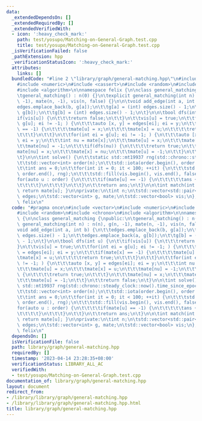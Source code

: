 ```yaml
---
data:
  _extendedDependsOn: []
  _extendedRequiredBy: []
  _extendedVerifiedWith:
  - icon: ':heavy_check_mark:'
    path: test/yosupo/Matching-on-General-Graph.test.cpp
    title: test/yosupo/Matching-on-General-Graph.test.cpp
  _isVerificationFailed: false
  _pathExtension: hpp
  _verificationStatusIcon: ':heavy_check_mark:'
  attributes:
    links: []
  bundledCode: "#line 2 \"library/graph/general-matching.hpp\"\n#include <vector>\n\
    #include <numeric>\n#include <cassert>\n#include <random>\n#include <chrono>\n\
    #include <algorithm>\n\nnamespace felix {\n\nclass general_matching {\npublic:\n\
    \tgeneral_matching() : n(0) {}\n\texplicit general_matching(int n) : n(n), g(n,\
    \ -1), mate(n, -1), vis(n, false) {}\n\n\tvoid add_edge(int a, int b) {\n\t\t\
    edges.emplace_back(b, g[a]);\n\t\tg[a] = (int) edges.size() - 1;\n\t\tedges.emplace_back(a,\
    \ g[b]);\n\t\tg[b] = (int) edges.size() - 1;\n\t}\n\n\tbool dfs(int u) {\n\t\t\
    if(vis[u]) {\n\t\t\treturn false;\n\t\t}\n\t\tvis[u] = true;\n\t\tfor(int ei =\
    \ g[u]; ei != -1; ) {\n\t\t\tauto [x, y] = edges[ei]; ei = y;\n\t\t\tif(mate[x]\
    \ == -1) {\n\t\t\t\tmate[u] = x;\n\t\t\t\tmate[x] = u;\n\t\t\t\treturn true;\n\
    \t\t\t}\n\t\t}\n\t\tfor(int ei = g[u]; ei != -1; ) {\n\t\t\tauto [x, y] = edges[ei];\
    \ ei = y;\n\t\t\tint nu = mate[x];\n\t\t\tmate[u] = x;\n\t\t\tmate[x] = u;\n\t\
    \t\tmate[nu] = -1;\n\t\t\tif(dfs(nu)) {\n\t\t\t\treturn true;\n\t\t\t}\n\t\t\t\
    mate[nu] = x;\n\t\t\tmate[x] = nu;\n\t\t\tmate[u] = -1;\n\t\t}\n\t\treturn false;\n\
    \t}\n\n\tint solve() {\n\t\tstatic std::mt19937 rng(std::chrono::steady_clock::now().time_since_epoch().count());\n\
    \t\tstd::vector<int> order(n);\n\t\tstd::iota(order.begin(), order.end(), 0);\n\
    \t\tint ans = 0;\n\t\tfor(int it = 0; it < 100; ++it) {\n\t\t\tstd::shuffle(order.begin(),\
    \ order.end(), rng);\n\t\t\tstd::fill(vis.begin(), vis.end(), false);\n\t\t\t\
    for(auto u : order) {\n\t\t\t\tif(mate[u] == -1) {\n\t\t\t\t\tans += dfs(u);\n\
    \t\t\t\t}\n\t\t\t}\n\t\t}\n\t\treturn ans;\n\t}\n\n\tint match(int u) const {\
    \ return mate[u]; }\n\nprivate:\n\tint n;\n\tstd::vector<std::pair<int, int>>\
    \ edges;\n\tstd::vector<int> g, mate;\n\tstd::vector<bool> vis;\n};\n\n} // namespace\
    \ felix\n"
  code: "#pragma once\n#include <vector>\n#include <numeric>\n#include <cassert>\n\
    #include <random>\n#include <chrono>\n#include <algorithm>\n\nnamespace felix\
    \ {\n\nclass general_matching {\npublic:\n\tgeneral_matching() : n(0) {}\n\texplicit\
    \ general_matching(int n) : n(n), g(n, -1), mate(n, -1), vis(n, false) {}\n\n\t\
    void add_edge(int a, int b) {\n\t\tedges.emplace_back(b, g[a]);\n\t\tg[a] = (int)\
    \ edges.size() - 1;\n\t\tedges.emplace_back(a, g[b]);\n\t\tg[b] = (int) edges.size()\
    \ - 1;\n\t}\n\n\tbool dfs(int u) {\n\t\tif(vis[u]) {\n\t\t\treturn false;\n\t\t\
    }\n\t\tvis[u] = true;\n\t\tfor(int ei = g[u]; ei != -1; ) {\n\t\t\tauto [x, y]\
    \ = edges[ei]; ei = y;\n\t\t\tif(mate[x] == -1) {\n\t\t\t\tmate[u] = x;\n\t\t\t\
    \tmate[x] = u;\n\t\t\t\treturn true;\n\t\t\t}\n\t\t}\n\t\tfor(int ei = g[u]; ei\
    \ != -1; ) {\n\t\t\tauto [x, y] = edges[ei]; ei = y;\n\t\t\tint nu = mate[x];\n\
    \t\t\tmate[u] = x;\n\t\t\tmate[x] = u;\n\t\t\tmate[nu] = -1;\n\t\t\tif(dfs(nu))\
    \ {\n\t\t\t\treturn true;\n\t\t\t}\n\t\t\tmate[nu] = x;\n\t\t\tmate[x] = nu;\n\
    \t\t\tmate[u] = -1;\n\t\t}\n\t\treturn false;\n\t}\n\n\tint solve() {\n\t\tstatic\
    \ std::mt19937 rng(std::chrono::steady_clock::now().time_since_epoch().count());\n\
    \t\tstd::vector<int> order(n);\n\t\tstd::iota(order.begin(), order.end(), 0);\n\
    \t\tint ans = 0;\n\t\tfor(int it = 0; it < 100; ++it) {\n\t\t\tstd::shuffle(order.begin(),\
    \ order.end(), rng);\n\t\t\tstd::fill(vis.begin(), vis.end(), false);\n\t\t\t\
    for(auto u : order) {\n\t\t\t\tif(mate[u] == -1) {\n\t\t\t\t\tans += dfs(u);\n\
    \t\t\t\t}\n\t\t\t}\n\t\t}\n\t\treturn ans;\n\t}\n\n\tint match(int u) const {\
    \ return mate[u]; }\n\nprivate:\n\tint n;\n\tstd::vector<std::pair<int, int>>\
    \ edges;\n\tstd::vector<int> g, mate;\n\tstd::vector<bool> vis;\n};\n\n} // namespace\
    \ felix\n"
  dependsOn: []
  isVerificationFile: false
  path: library/graph/general-matching.hpp
  requiredBy: []
  timestamp: '2023-04-14 23:28:35+08:00'
  verificationStatus: LIBRARY_ALL_AC
  verifiedWith:
  - test/yosupo/Matching-on-General-Graph.test.cpp
documentation_of: library/graph/general-matching.hpp
layout: document
redirect_from:
- /library/library/graph/general-matching.hpp
- /library/library/graph/general-matching.hpp.html
title: library/graph/general-matching.hpp
---
```

